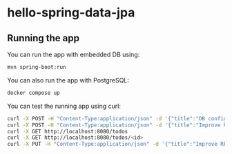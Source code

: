 hello-spring-data-jpa
=====================

## Running the app

You can run the app with embedded DB using:

```bash
mvn spring-boot:run
```

You can also run the app with PostgreSQL:
```bash
docker compose up
```

You can test the running app using curl:

```bash
curl -X POST -H "Content-Type:application/json" -d '{"title":"DB config", "text":"Switch to PostreSQL"}' http://localhost:8080/todos
curl -X POST -H "Content-Type:application/json" -d '{"title":"Improve REST API", "text":"Use Srping HATEOAS"}' http://localhost:8080/todos
curl -X GET http://localhost:8080/todos
curl -X GET http://localhost:8080/todos/<id>
curl -X PUT -H "Content-Type:application/json" -d '{"title":"Improve REST API", "text":"Use Spring HATEOAS"}' http://localhost:8080/todos/<id>
```

